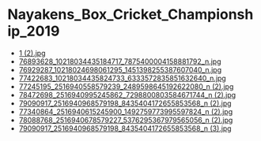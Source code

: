# Nayakens_Box_Cricket_Championship_2019

- [1 (2).jpg](https://ik.imagekit.io/sackoba/events/2019/Nayakens_Box_Cricket_Championship_2019/1%20(2).jpg?updatedAt=1734808225892)
- [76893628_10218034435184717_7875400004158881792_n.jpg](https://ik.imagekit.io/sackoba/events/2019/Nayakens_Box_Cricket_Championship_2019/76893628_10218034435184717_7875400004158881792_n.jpg?updatedAt=1734808227725)
- [76929287_10218024698061295_1451398255387607040_n.jpg](https://ik.imagekit.io/sackoba/events/2019/Nayakens_Box_Cricket_Championship_2019/76929287_10218024698061295_1451398255387607040_n.jpg?updatedAt=1734808228195)
- [77422683_10218034435824733_6333572835851632640_n.jpg](https://ik.imagekit.io/sackoba/events/2019/Nayakens_Box_Cricket_Championship_2019/77422683_10218034435824733_6333572835851632640_n.jpg?updatedAt=1734808228308)
- [77245195_2516940558579239_2489598645192622080_n (2).jpg](https://ik.imagekit.io/sackoba/events/2019/Nayakens_Box_Cricket_Championship_2019/77245195_2516940558579239_2489598645192622080_n%20(2).jpg?updatedAt=1734808228444)
- [78472698_2516940995245862_7298800803584671744_n (2).jpg](https://ik.imagekit.io/sackoba/events/2019/Nayakens_Box_Cricket_Championship_2019/78472698_2516940995245862_7298800803584671744_n%20(2).jpg?updatedAt=1734808228593)
- [79090917_2516940968579198_8435404172655853568_n (2).jpg](https://ik.imagekit.io/sackoba/events/2019/Nayakens_Box_Cricket_Championship_2019/79090917_2516940968579198_8435404172655853568_n%20(2).jpg?updatedAt=1734808228728)
- [77340864_2516940615245900_1492759773995597824_n (2).jpg](https://ik.imagekit.io/sackoba/events/2019/Nayakens_Box_Cricket_Championship_2019/77340864_2516940615245900_1492759773995597824_n%20(2).jpg?updatedAt=1734808228870)
- [78088768_2516940678579227_5376295367979565056_n (2).jpg](https://ik.imagekit.io/sackoba/events/2019/Nayakens_Box_Cricket_Championship_2019/78088768_2516940678579227_5376295367979565056_n%20(2).jpg?updatedAt=1734808229106)
- [79090917_2516940968579198_8435404172655853568_n (3).jpg](https://ik.imagekit.io/sackoba/events/2019/Nayakens_Box_Cricket_Championship_2019/79090917_2516940968579198_8435404172655853568_n%20(3).jpg?updatedAt=1734808229111)
